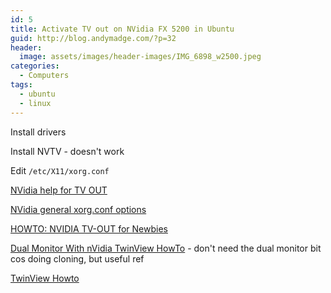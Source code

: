 ```yaml
---
id: 5
title: Activate TV out on NVidia FX 5200 in Ubuntu
guid: http://blog.andymadge.com/?p=32
header:
  image: assets/images/header-images/IMG_6898_w2500.jpeg
categories:
  - Computers
tags:
  - ubuntu
  - linux
---
```

Install drivers

Install NVTV - doesn't work

Edit `/etc/X11/xorg.conf`

[NVidia help for TV OUT](http://download.nvidia.com/solaris/1.0-8762/README/appendix-h.html)

[NVidia general xorg.conf options](http://download.nvidia.com/solaris/1.0-8762/README/appendix-d.html)

[HOWTO: NVIDIA TV-OUT for Newbies](http://www.ubuntuforums.org/showthread.php?t=98456&highlight=nvtv)

[Dual Monitor With nVidia TwinView HowTo](http://www.ubuntuforums.org/showthread.php?p=1773584) - don't need the dual monitor bit cos doing cloning, but useful ref

[TwinView Howto](http://www.ublug.org/ubuntu/twinview/twinview-howto-breezy.html)